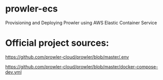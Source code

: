 # prowler-ecs
Provisioning and Deploying Prowler using AWS Elastic Container Service


# Official project sources:

https://github.com/prowler-cloud/prowler/blob/master/.env

https://github.com/prowler-cloud/prowler/blob/master/docker-compose-dev.yml
